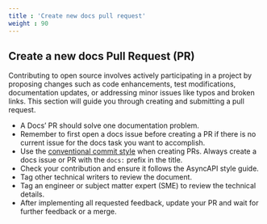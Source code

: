 ```yaml
---
title : 'Create new docs pull request'
weight : 90
---
```


## Create a new docs Pull Request (PR)
Contributing to open source involves actively participating in a project by proposing changes such as code enhancements, test modifications, documentation updates, or addressing minor issues like typos and broken links. This section will guide you through creating and submitting a pull request.

- A Docs’ PR should solve one documentation problem. 
- Remember to first open a docs issue before creating a PR if there is no current issue for the docs task you want to accomplish. 
- Use the [conventional commit style](https://github.com/asyncapi/.github/blob/master/CONTRIBUTING.md#conventional-commits) when creating PRs. Always create a docs issue or PR with the `docs:` prefix in the title. 
- Check your contribution and ensure it follows the AsyncAPI style guide.
- Tag other technical writers to review the document. 
- Tag an engineer or subject matter expert (SME) to review the technical details.
- After implementing all requested feedback, update your PR and wait for further feedback or a merge.
